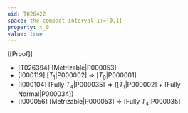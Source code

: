 ```yaml
---
uid: T026422
space: the-compact-interval-i:=[0,1]
property: t_0
value: true
---
```

[[Proof]]

* [T026394] [Metrizable|P000053]
* [I000119] [$T_1$|P000002] => [$T_0$|P000001]
* [I000104] [Fully $T_4$|P000035] => ([$T_1$|P000002] + [Fully Normal|P000034])
* [I000056] [Metrizable|P000053] => [Fully $T_4$|P000035]

